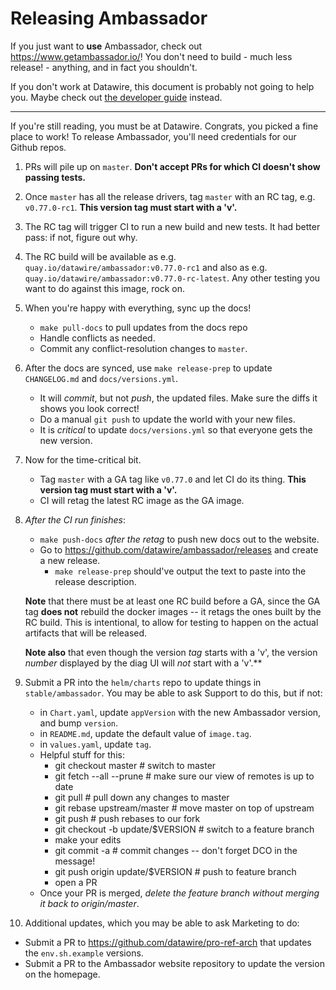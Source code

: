 Releasing Ambassador
====================

If you just want to **use** Ambassador, check out https://www.getambassador.io/! You don't need to build - much less release! - anything, and in fact you shouldn't.

If you don't work at Datawire, this document is probably not going to help you. Maybe check out [the developer guide](BUILDING.md) instead.

----

If you're still reading, you must be at Datawire. Congrats, you picked a fine place to work! To release Ambassador, you'll need credentials for our Github repos.

1. PRs will pile up on `master`. **Don't accept PRs for which CI doesn't show passing tests.**

2. Once `master` has all the release drivers, tag `master` with an RC tag, e.g. `v0.77.0-rc1`. **This version tag must start with a 'v'.**

3. The RC tag will trigger CI to run a new build and new tests. It had better pass: if not, figure out why.

4. The RC build will be available as e.g. `quay.io/datawire/ambassador:v0.77.0-rc1` and also as e.g. `quay.io/datawire/ambassador:v0.77.0-rc-latest`. Any other testing you want to do against this image, rock on.

5. When you're happy with everything, sync up the docs!
   - `make pull-docs` to pull updates from the docs repo
   - Handle conflicts as needed.
   - Commit any conflict-resolution changes to `master`.

6. After the docs are synced, use `make release-prep` to update `CHANGELOG.md` and `docs/versions.yml`.
   - It will _commit_, but not _push_, the updated files. Make sure the diffs it shows you look correct!
   - Do a manual `git push` to update the world with your new files.
   - It is *critical* to update `docs/versions.yml` so that everyone gets the new version.

7. Now for the time-critical bit.
   - Tag `master` with a GA tag like `v0.77.0` and let CI do its thing. **This version tag must start with a 'v'.**
   - CI will retag the latest RC image as the GA image.

8. _After the CI run finishes_:
   - `make push-docs` _after the retag_ to push new docs out to the website.
   - Go to https://github.com/datawire/ambassador/releases and create a new release.
      - `make release-prep` should've output the text to paste into the release description.

   **Note** that there must be at least one RC build before a GA, since the GA tag **does not** rebuild the docker images -- it retags the ones built by the RC build. This is intentional, to allow for testing to happen on the actual artifacts that will be released.

   **Note also** that even though the version _tag_ starts with a 'v', the version _number_ displayed by the diag UI will _not_ start with a 'v'.**

9. Submit a PR into the `helm/charts` repo to update things in `stable/ambassador`. You may be able to ask Support to do this, but if not:
   - in `Chart.yaml`, update `appVersion` with the new Ambassador version, and bump `version`.
   - in `README.md`, update the default value of `image.tag`.
   - in `values.yaml`, update `tag`.
   - Helpful stuff for this:
      - git checkout master               # switch to master
      - git fetch --all --prune           # make sure our view of remotes is up to date
      - git pull                          # pull down any changes to master
      - git rebase upstream/master        # move master on top of upstream
      - git push                          # push rebases to our fork
      - git checkout -b update/$VERSION   # switch to a feature branch
      - make your edits
      - git commit -a                     # commit changes -- don't forget DCO in the message!
      - git push origin update/$VERSION   # push to feature branch
      - open a PR
    - Once your PR is merged, _delete the feature branch without merging it back to origin/master_.

10. Additional updates, which you may be able to ask Marketing to do:
   - Submit a PR to https://github.com/datawire/pro-ref-arch that updates the `env.sh.example` versions.
   - Submit a PR to the Ambassador website repository to update the version on the homepage.
